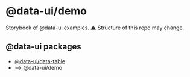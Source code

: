 # @data-ui/demo
Storybook of @data-ui examples. :warning: Structure of this repo may change.

## @data-ui packages
- [@data-ui/data-table](https://github.com/williaster/data-ui/tree/master/packages/data-table)
- --> @data-ui/demo
